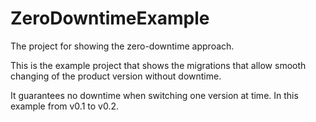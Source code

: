 # ZeroDowntimeExample
The project for showing the zero-downtime approach.

This is the example project that shows the migrations that allow smooth changing of the product version without downtime.

It guarantees no downtime when switching one version at time. In this example from v0.1 to v0.2.
